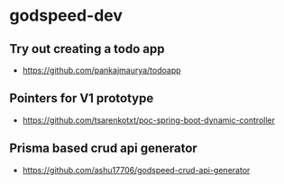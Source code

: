 # godspeed-dev

## Try out creating a todo app
- https://github.com/pankajmaurya/todoapp

## Pointers for V1 prototype
- https://github.com/tsarenkotxt/poc-spring-boot-dynamic-controller

## Prisma based crud api generator
- https://github.com/ashu17706/godspeed-crud-api-generator
